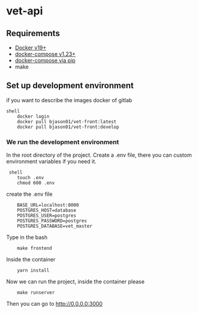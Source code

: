 # vet-api

## Requirements

- [Docker v19+](https://docs.docker.com/install/linux/docker-ce/ubuntu/)
- [docker-compose v1.23+](https://docs.docker.com/compose/install/)
- [docker-compose via pip](https://pypi.org/project/docker-compose/)
- make

## Set up development environment

if you want to describe the images docker of gitlab

    shell
        docker login
        docker pull bjason01/vet-front:latest
        docker pull bjason01/vet-front:develop

### We run the development environment
In the root directory of the project.
Create a .env file, there you can custom environment variables if you need it.

     shell
        touch .env
        chmod 600 .env

create the .env file

        BASE_URL=localhost:8000
        POSTGRES_HOST=database
        POSTGRES_USER=postgres
        POSTGRES_PASSWORD=postgres
        POSTGRES_DATABASE=vet_master

Type in the bash

        make frontend

Inside the container 
        
        yarn install


Now we can run the project, inside the container please

        make runserver


Then you can go to http://0.0.0.0:3000